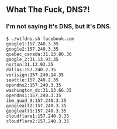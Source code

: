 ## What The Fuck, DNS?!

### I'm not saying it's DNS, but it's DNS.

```
$ ./wtfdns.sh facebook.com
google1:157.240.3.35
google2:157.240.3.35
quebec_canada:31.13.80.36
google_2:31.13.93.35
norton:31.13.93.35
dallas:157.240.2.35
verisign:157.240.14.35
seattle:157.240.2.35
opendns2:157.240.3.35
washington_dc:31.13.66.35
opendns1:157.240.3.35
ibm_quad_9:157.240.3.35
googlealt2:157.240.3.35
googlealt1:157.240.3.35
cloudflare1:157.240.3.35
cloudflare2:157.240.3.35
```

